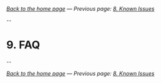 _[Back to the home page](../README.md)
— Previous page: [8. Known Issues](./Known_Issues.md)_

--

# 9. FAQ






--


_[Back to the home page](../README.md)
— Previous page: [8. Known Issues](./Known_Issues.md)_
